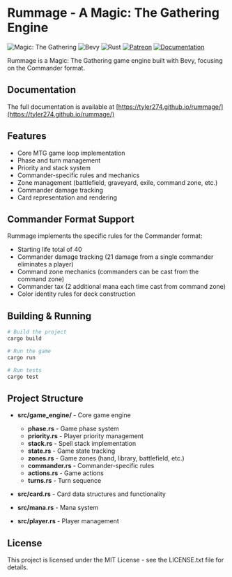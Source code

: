 # Rummage - A Magic: The Gathering Engine

![Magic: The Gathering](https://img.shields.io/badge/MTG-Commander-green)
![Bevy](https://img.shields.io/badge/Bevy-0.15.3-blue)
![Rust](https://img.shields.io/badge/Rust-2024-orange)
[![Patreon](https://img.shields.io/badge/Patreon-Support-FF424D?logo=patreon)](https://www.patreon.com/c/DabneyEngineeringIncorporated)
[![Documentation](https://img.shields.io/badge/Docs-GitHub%20Pages-brightgreen)](https://tyler274.github.io/rummage/)

Rummage is a Magic: The Gathering game engine built with Bevy, focusing on the Commander format.

## Documentation

The full documentation is available at [https://tyler274.github.io/rummage/](https://tyler274.github.io/rummage/)

## Features

- Core MTG game loop implementation
- Phase and turn management
- Priority and stack system
- Commander-specific rules and mechanics
- Zone management (battlefield, graveyard, exile, command zone, etc.)
- Commander damage tracking
- Card representation and rendering

## Commander Format Support

Rummage implements the specific rules for the Commander format:

- Starting life total of 40
- Commander damage tracking (21 damage from a single commander eliminates a player)
- Command zone mechanics (commanders can be cast from the command zone)
- Commander tax (2 additional mana each time cast from command zone)
- Color identity rules for deck construction

## Building & Running

```bash
# Build the project
cargo build

# Run the game
cargo run

# Run tests
cargo test
```

## Project Structure

- **src/game_engine/** - Core game engine
  - **phase.rs** - Game phase system
  - **priority.rs** - Player priority management
  - **stack.rs** - Spell stack implementation
  - **state.rs** - Game state tracking
  - **zones.rs** - Game zones (hand, library, battlefield, etc.)
  - **commander.rs** - Commander-specific rules
  - **actions.rs** - Game actions
  - **turns.rs** - Turn sequence

- **src/card.rs** - Card data structures and functionality
- **src/mana.rs** - Mana system
- **src/player.rs** - Player management

## License

This project is licensed under the MIT License - see the LICENSE.txt file for details.